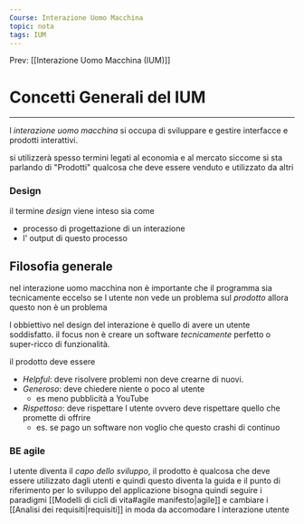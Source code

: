 ```yaml
---
Course: Interazione Uomo Macchina
topic: nota
tags: IUM
---
```


Prev: [[Interazione Uomo Macchina (IUM)]]

# Concetti Generali del IUM
---
l _interazione uomo macchina_ si occupa di sviluppare e gestire interfacce e prodotti interattivi.

si utilizzerà spesso termini legati al economia e al mercato siccome si sta parlando di "Prodotti" qualcosa che deve essere venduto e utilizzato da altri 

### Design
il termine _design_ viene inteso sia come 
- processo di progettazione di un interazione 
- l' output di questo processo  

## Filosofia generale
nel interazione uomo macchina non è importante che il programma sia tecnicamente eccelso se l utente non vede un problema sul _prodotto_ allora questo non è un problema 

l obbiettivo nel design del interazione è quello di avere un utente soddisfatto. 
il focus non è creare un software _tecnicamente_ perfetto o  super-ricco di funzionalità.

il prodotto deve essere
- _Helpful_: deve risolvere problemi non deve crearne di nuovi.
- _Generoso_: deve chiedere niente o poco al utente 
	- es meno pubblicità a YouTube
- _Rispettoso_: deve rispettare l utente ovvero deve rispettare quello che promette di offrire
	- es. se pago un software non voglio che questo crashi di continuo 

### BE agile
l utente diventa il _capo dello sviluppo_, il prodotto è qualcosa che deve essere utilizzato dagli utenti e quindi questo diventa la guida e il punto di riferimento per lo sviluppo del applicazione bisogna quindi seguire i paradigmi [[Modelli di cicli  di vita#agile manifesto|agile]] e cambiare i  [[Analisi dei requisiti|requisiti]]  in moda da accomodare l interazione utente